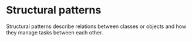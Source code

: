 # Structural patterns

Structural patterns describe relations between classes or objects and how they manage tasks between each other.